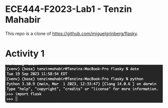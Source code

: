 # ECE444-F2023-Lab1 - Tenzin Mahabir
This repo is a clone of https://github.com/miguelgrinberg/flasky.

# Activity 1

![Activity 1](Assets/activity1.png)